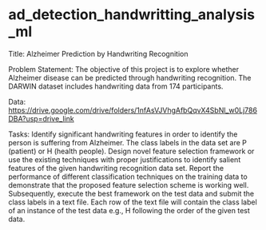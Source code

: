 # ad_detection_handwritting_analysis_ml
Title: Alzheimer Prediction by Handwriting Recognition

Problem Statement: The objective of this project is to explore whether Alzheimer disease can be predicted through handwriting recognition. The DARWIN dataset includes handwriting data from 174 participants. 

Data: https://drive.google.com/drive/folders/1nfAsVJVhgAfbQqvX4SbNl_w0Lj786DBA?usp=drive_link 

Tasks: Identify significant handwriting features in order to identify the person is suffering from Alzheimer. The class labels in the data set are P (patient) or H (health people). Design novel feature selection framework or use the existing techniques with proper justifications to identify salient features of the given handwriting recognition data set. Report the performance of different classification techniques on the training data to demonstrate that the proposed feature selection scheme is working well. Subsequently, execute the best framework on the test data and submit the class labels in a text file. Each row of the text file will contain the class label of an instance of the test data e.g., H following the order of the given test data.

